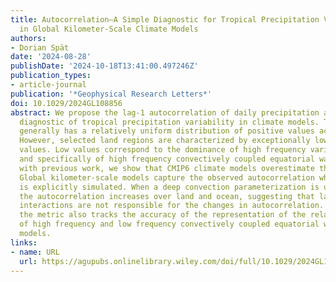 ```yaml
---
title: Autocorrelation—A Simple Diagnostic for Tropical Precipitation Variability
  in Global Kilometer‐Scale Climate Models
authors:
- Dorian Spät
date: '2024-08-28'
publishDate: '2024-10-18T13:41:00.497246Z'
publication_types:
- article-journal
publication: '*Geophysical Research Letters*'
doi: 10.1029/2024GL108856
abstract: We propose the lag‐1 autocorrelation of daily precipitation as a simple
  diagnostic of tropical precipitation variability in climate models. This metric
  generally has a relatively uniform distribution of positive values across the tropics.
  However, selected land regions are characterized by exceptionally low autocorrelation
  values. Low values correspond to the dominance of high frequency variance in precipitation,
  and specifically of high frequency convectively coupled equatorial waves. Consistent
  with previous work, we show that CMIP6 climate models overestimate the autocorrelation.
  Global kilometer‐scale models capture the observed autocorrelation when deep convection
  is explicitly simulated. When a deep convection parameterization is used, though,
  the autocorrelation increases over land and ocean, suggesting that land surface‐atmosphere
  interactions are not responsible for the changes in autocorrelation. Furthermore,
  the metric also tracks the accuracy of the representation of the relative importance
  of high frequency and low frequency convectively coupled equatorial waves in the
  models.
links:
- name: URL
  url: https://agupubs.onlinelibrary.wiley.com/doi/full/10.1029/2024GL108856
---
```

